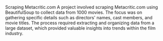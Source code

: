 Scraping Metacritic.com
A project involved scraping Metacritic.com using BeautifulSoup to collect data from 1000 movies. The focus was on gathering specific details such as directors' names, cast members, and movie titles. The process required extracting and organizing data from a large dataset, which provided valuable insights into trends within the film industry.
